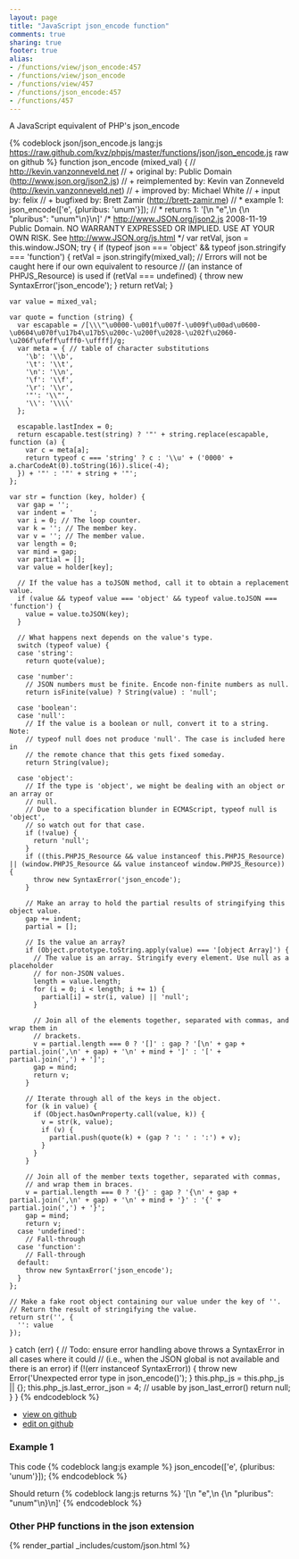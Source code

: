 ```yaml
---
layout: page
title: "JavaScript json_encode function"
comments: true
sharing: true
footer: true
alias:
- /functions/view/json_encode:457
- /functions/view/json_encode
- /functions/view/457
- /functions/json_encode:457
- /functions/457
---
```

<!-- Generated by Rakefile:build -->
A JavaScript equivalent of PHP's json_encode

{% codeblock json/json_encode.js lang:js https://raw.github.com/kvz/phpjs/master/functions/json/json_encode.js raw on github %}
function json_encode (mixed_val) {
  // http://kevin.vanzonneveld.net
  // +      original by: Public Domain (http://www.json.org/json2.js)
  // + reimplemented by: Kevin van Zonneveld (http://kevin.vanzonneveld.net)
  // +      improved by: Michael White
  // +      input by: felix
  // +      bugfixed by: Brett Zamir (http://brett-zamir.me)
  // *        example 1: json_encode(['e', {pluribus: 'unum'}]);
  // *        returns 1: '[\n    "e",\n    {\n    "pluribus": "unum"\n}\n]'
/*
    http://www.JSON.org/json2.js
    2008-11-19
    Public Domain.
    NO WARRANTY EXPRESSED OR IMPLIED. USE AT YOUR OWN RISK.
    See http://www.JSON.org/js.html
  */
  var retVal, json = this.window.JSON;
  try {
    if (typeof json === 'object' && typeof json.stringify === 'function') {
      retVal = json.stringify(mixed_val); // Errors will not be caught here if our own equivalent to resource
      //  (an instance of PHPJS_Resource) is used
      if (retVal === undefined) {
        throw new SyntaxError('json_encode');
      }
      return retVal;
    }

    var value = mixed_val;

    var quote = function (string) {
      var escapable = /[\\\"\u0000-\u001f\u007f-\u009f\u00ad\u0600-\u0604\u070f\u17b4\u17b5\u200c-\u200f\u2028-\u202f\u2060-\u206f\ufeff\ufff0-\uffff]/g;
      var meta = { // table of character substitutions
        '\b': '\\b',
        '\t': '\\t',
        '\n': '\\n',
        '\f': '\\f',
        '\r': '\\r',
        '"': '\\"',
        '\\': '\\\\'
      };

      escapable.lastIndex = 0;
      return escapable.test(string) ? '"' + string.replace(escapable, function (a) {
        var c = meta[a];
        return typeof c === 'string' ? c : '\\u' + ('0000' + a.charCodeAt(0).toString(16)).slice(-4);
      }) + '"' : '"' + string + '"';
    };

    var str = function (key, holder) {
      var gap = '';
      var indent = '    ';
      var i = 0; // The loop counter.
      var k = ''; // The member key.
      var v = ''; // The member value.
      var length = 0;
      var mind = gap;
      var partial = [];
      var value = holder[key];

      // If the value has a toJSON method, call it to obtain a replacement value.
      if (value && typeof value === 'object' && typeof value.toJSON === 'function') {
        value = value.toJSON(key);
      }

      // What happens next depends on the value's type.
      switch (typeof value) {
      case 'string':
        return quote(value);

      case 'number':
        // JSON numbers must be finite. Encode non-finite numbers as null.
        return isFinite(value) ? String(value) : 'null';

      case 'boolean':
      case 'null':
        // If the value is a boolean or null, convert it to a string. Note:
        // typeof null does not produce 'null'. The case is included here in
        // the remote chance that this gets fixed someday.
        return String(value);

      case 'object':
        // If the type is 'object', we might be dealing with an object or an array or
        // null.
        // Due to a specification blunder in ECMAScript, typeof null is 'object',
        // so watch out for that case.
        if (!value) {
          return 'null';
        }
        if ((this.PHPJS_Resource && value instanceof this.PHPJS_Resource) || (window.PHPJS_Resource && value instanceof window.PHPJS_Resource)) {
          throw new SyntaxError('json_encode');
        }

        // Make an array to hold the partial results of stringifying this object value.
        gap += indent;
        partial = [];

        // Is the value an array?
        if (Object.prototype.toString.apply(value) === '[object Array]') {
          // The value is an array. Stringify every element. Use null as a placeholder
          // for non-JSON values.
          length = value.length;
          for (i = 0; i < length; i += 1) {
            partial[i] = str(i, value) || 'null';
          }

          // Join all of the elements together, separated with commas, and wrap them in
          // brackets.
          v = partial.length === 0 ? '[]' : gap ? '[\n' + gap + partial.join(',\n' + gap) + '\n' + mind + ']' : '[' + partial.join(',') + ']';
          gap = mind;
          return v;
        }

        // Iterate through all of the keys in the object.
        for (k in value) {
          if (Object.hasOwnProperty.call(value, k)) {
            v = str(k, value);
            if (v) {
              partial.push(quote(k) + (gap ? ': ' : ':') + v);
            }
          }
        }

        // Join all of the member texts together, separated with commas,
        // and wrap them in braces.
        v = partial.length === 0 ? '{}' : gap ? '{\n' + gap + partial.join(',\n' + gap) + '\n' + mind + '}' : '{' + partial.join(',') + '}';
        gap = mind;
        return v;
      case 'undefined':
        // Fall-through
      case 'function':
        // Fall-through
      default:
        throw new SyntaxError('json_encode');
      }
    };

    // Make a fake root object containing our value under the key of ''.
    // Return the result of stringifying the value.
    return str('', {
      '': value
    });

  } catch (err) { // Todo: ensure error handling above throws a SyntaxError in all cases where it could
    // (i.e., when the JSON global is not available and there is an error)
    if (!(err instanceof SyntaxError)) {
      throw new Error('Unexpected error type in json_encode()');
    }
    this.php_js = this.php_js || {};
    this.php_js.last_error_json = 4; // usable by json_last_error()
    return null;
  }
}
{% endcodeblock %}

 - [view on github](https://github.com/kvz/phpjs/blob/master/functions/json/json_encode.js)
 - [edit on github](https://github.com/kvz/phpjs/edit/master/functions/json/json_encode.js)

### Example 1
This code
{% codeblock lang:js example %}
json_encode(['e', {pluribus: 'unum'}]);
{% endcodeblock %}

Should return
{% codeblock lang:js returns %}
'[\n    "e",\n    {\n    "pluribus": "unum"\n}\n]'
{% endcodeblock %}


### Other PHP functions in the json extension
{% render_partial _includes/custom/json.html %}
